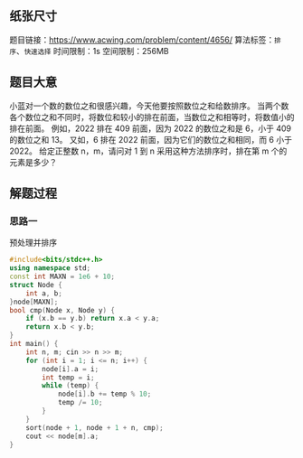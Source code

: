 ## 纸张尺寸
题目链接：<https://www.acwing.com/problem/content/4656/>
算法标签：`排序`、`快速选择`
时间限制：1s
空间限制：256MB
## 题目大意
小蓝对一个数的数位之和很感兴趣，今天他要按照数位之和给数排序。
当两个数各个数位之和不同时，将数位和较小的排在前面，当数位之和相等时，将数值小的排在前面。
例如，2022 排在 409 前面，因为 2022 的数位之和是 6，小于 409 的数位之和 13。
又如，6 排在 2022 前面，因为它们的数位之和相同，而 6 小于 2022。
给定正整数 n，m，请问对 1 到 n 采用这种方法排序时，排在第 m 个的元素是多少？

## 解题过程
### 思路一
预处理并排序
```cpp
#include<bits/stdc++.h>
using namespace std;
const int MAXN = 1e6 + 10;
struct Node {
	int a, b;
}node[MAXN];
bool cmp(Node x, Node y) {
	if (x.b == y.b) return x.a < y.a;
	return x.b < y.b;
}
int main() {
	int n, m; cin >> n >> m;
	for (int i = 1; i <= n; i++) {
		node[i].a = i;
		int temp = i;
		while (temp) {
			node[i].b += temp % 10;
			temp /= 10;
		}
	}
	sort(node + 1, node + 1 + n, cmp);
	cout << node[m].a;
}
```